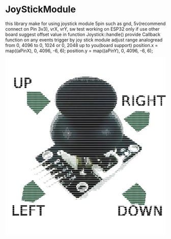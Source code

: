 # JoyStickModule
  this library make for using joystick module  5pin  such as gnd, 5v(recommend connect on Pin 3v3), vrX, vrY, sw
  test working on ESP32 only if use other board suggest offset value in function Joystick::handle() provide Callback function on any events trigger by joy stick module
      adjust range analogread from 0, 4096 to 0, 1024 or 0, 2048 up to you(board support)  position.x = map((aPinX), 0, 4096, -6, 6);
                                                                            position.y = map((aPinY), 0, 4096, -6, 6);

![Pinout](https://github.com/BinaryBearzz/JoyStickModule/blob/main/Images/JoyDIR.png?=250x250)

